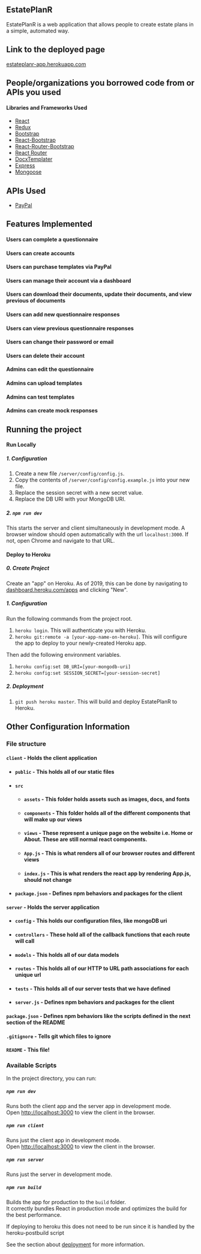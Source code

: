 ## EstatePlanR
EstatePlanR is a web application that allows people to create estate plans in a simple, automated way.

## Link to the deployed page
[estateplanr-app.herokuapp.com](estateplanr-app.herokuapp.com)

## People/organizations you borrowed code from or APIs you used 
#### Libraries and Frameworks Used
- [React](https://reactjs.org/)
- [Redux](https://redux.js.org/)
- [Bootstrap](https://getbootstrap.com/)
- [React-Bootstrap](https://react-bootstrap.github.io/)
- [React-Router-Bootstrap](https://github.com/react-bootstrap/react-router-bootstrap)
- [React Router](https://reacttraining.com/react-router/)
- [DocxTemplater](https://docxtemplater.com/)
- [Express](https://expressjs.com/)
- [Mongoose](https://mongoosejs.com/)

## APIs Used
- [PayPal](https://developer.paypal.com/docs/api/overview/)


## Features Implemented
#### Users can complete a questionnaire
#### Users can create accounts
#### Users can purchase templates via PayPal
#### Users can manage their account via a dashboard
#### Users can download their documents, update their documents, and view previous of documents
#### Users can add new questionnaire responses
#### Users can view previous questionnaire responses
#### Users can change their password or email
#### Users can delete their account

#### Admins can edit the questionnaire
#### Admins can upload templates
#### Admins can test templates
#### Admins can create mock responses

## Running the project
#### Run Locally
##### 1. Configuration
1. Create a new file `/server/config/config.js`.
2. Copy the contents of `/server/config/config.example.js` into your new file.
3. Replace the session secret with a new secret value.
4. Replace the DB URI with your MongoDB URI.

##### 2. `npm run dev`
This starts the server and client simultaneously in development mode. A browser window should open automatically with the url `localhost:3000`. If not, open Chrome and navigate to that URL.

#### Deploy to Heroku
##### 0. Create Project
Create an "app" on Heroku. As of 2019, this can be done by navigating to [dashboard.heroku.com/apps](https://dashboard.heroku.com/apps) and clicking "New".

##### 1. Configuration
Run the following commands from the project root.

1. `heroku login`. This will authenticate you with Heroku.
2. `heroku git:remote -a [your-app-name-on-heroku]`. This will configure the app to deploy to your newly-created Heroku app.

Then add the following environment variables.

1. `heroku config:set DB_URI=[your-mongodb-uri]`
2. `heroku config:set SESSION_SECRET=[your-session-secret]`

##### 2. Deployment
1. `git push heroku master`. This will build and deploy EstatePlanR to Heroku.


## Other Configuration Information
### File structure
#### `client` - Holds the client application
- #### `public` - This holds all of our static files
- #### `src`
    - #### `assets` - This folder holds assets such as images, docs, and fonts
    - #### `components` - This folder holds all of the different components that will make up our views
    - #### `views` - These represent a unique page on the website i.e. Home or About. These are still normal react components.
    - #### `App.js` - This is what renders all of our browser routes and different views
    - #### `index.js` - This is what renders the react app by rendering App.js, should not change
- #### `package.json` - Defines npm behaviors and packages for the client
#### `server` - Holds the server application
- #### `config` - This holds our configuration files, like mongoDB uri
- #### `controllers` - These hold all of the callback functions that each route will call
- #### `models` - This holds all of our data models
- #### `routes` - This holds all of our HTTP to URL path associations for each unique url
- #### `tests` - This holds all of our server tests that we have defined
- #### `server.js` - Defines npm behaviors and packages for the client
#### `package.json` - Defines npm behaviors like the scripts defined in the next section of the README
#### `.gitignore` - Tells git which files to ignore
#### `README` - This file!


### Available Scripts

In the project directory, you can run:

##### `npm run dev`

Runs both the client app and the server app in development mode.<br>
Open [http://localhost:3000](http://localhost:3000) to view the client in the browser.

##### `npm run client`

Runs just the client app in development mode.<br>
Open [http://localhost:3000](http://localhost:3000) to view the client in the browser.


##### `npm run server`

Runs just the server in development mode.<br>


##### `npm run build`

Builds the app for production to the `build` folder.<br>
It correctly bundles React in production mode and optimizes the build for the best performance.

If deploying to heroku this does not need to be run since it is handled by the heroku-postbuild script<br>

See the section about [deployment](https://facebook.github.io/create-react-app/docs/deployment) for more information.
